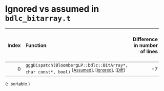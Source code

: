 # Ignored vs assumed in `bdlc_bitarray.t`

<script src="../sorttable.js"></script>

|   Index | Function                                                                                                                                    |   Difference in number of lines |   Function size difference in bytes | Number of lines in assumed build   | Number of bytes in assumed build   | Number of lines in ignored build   | Number of bytes in ignored build   |
|--------:|:--------------------------------------------------------------------------------------------------------------------------------------------|--------------------------------:|------------------------------------:|:-----------------------------------|:-----------------------------------|:-----------------------------------|:-----------------------------------|
|       0 | `gggDispatch(BloombergLP::bdlc::BitArray*, char const*, bool)` <sup>\[[Assumed](0-assume)\], \[[Ignored](0-none)\], \[[Diff](0.diff.html)\] |                              -7 |                                 -16 | 1,072                              | 4,517,360                          | 1,088                              | 4,517,520                          |
{: .sortable }
